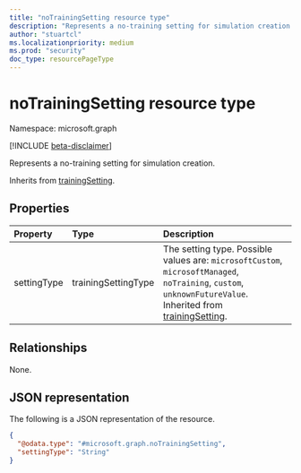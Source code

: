 ```yaml
---
title: "noTrainingSetting resource type"
description: "Represents a no-training setting for simulation creation."
author: "stuartcl"
ms.localizationpriority: medium
ms.prod: "security"
doc_type: resourcePageType
---
```


# noTrainingSetting resource type

Namespace: microsoft.graph

[!INCLUDE [beta-disclaimer](../../includes/beta-disclaimer.md)]

Represents a no-training setting for simulation creation.

Inherits from [trainingSetting](../resources/trainingsetting.md).

## Properties

|Property|Type|Description|
|:---|:---|:---|
|settingType|trainingSettingType|The setting type. Possible values are: `microsoftCustom`, `microsoftManaged`, `noTraining`, `custom`, `unknownFutureValue`. Inherited from [trainingSetting](../resources/trainingsetting.md).|

## Relationships

None.

## JSON representation

The following is a JSON representation of the resource.
<!-- {
  "blockType": "resource",
  "@odata.type": "microsoft.graph.noTrainingSetting"
}
-->
``` json
{
  "@odata.type": "#microsoft.graph.noTrainingSetting",
  "settingType": "String"
}
```
